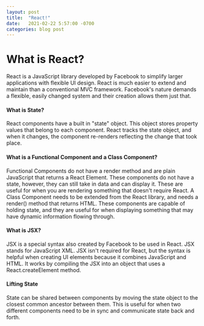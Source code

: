 ```yaml
---
layout: post
title:  "React!"
date:   2021-02-22 5:57:00 -0700
categories: blog post
---
```

# What is React?

React is a JavaScript library developed by Facebook to simplify larger applications with flexible UI design. React is much easier to extend and maintain than a conventional MVC framework. Facebook's nature demands a flexible, easily changed system and their creation allows them just that.

#### What is State?

React components have a built in "state" object. This object stores property values that belong to each component. React tracks the state object, and when it changes, the component re-renders reflecting the change that took place.

#### What is a Functional Component and a Class Component?

Functional Components do not have a render method and are plain JavaScript that returns a React Element. These components do not have a state, however, they can still take in data and can display it. These are useful for when you are rendering something that doesn't require React. A Class Component needs to be extended from the React library, and needs a render() method that returns HTML. These components are capable of holding state, and they are useful for when displaying something that may have dynamic information flowing through.

#### What is JSX?

JSX is a special syntax also created by Facebook to be used in React. JSX stands for JavaScript XML. JSX isn't required for React, but the syntax is helpful when creating UI elements because it combines JavaScript and HTML. It works by compiling the JSX into an object that uses a React.createElement method. 

#### Lifting State

State can be shared between components by moving the state object to the closest common ancestor between them. This is useful for when two different components need to be in sync and communicate state back and forth.